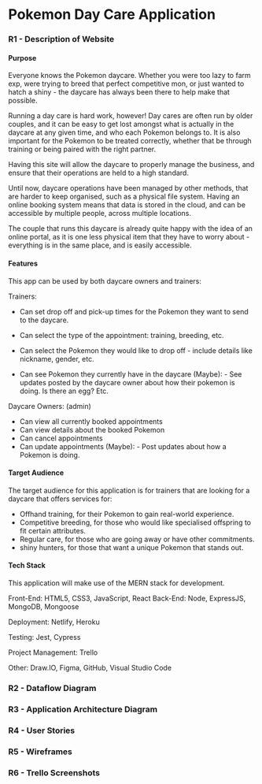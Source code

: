 # Pokemon Day Care Application 

### R1 - Description of Website

#### Purpose

Everyone knows the Pokemon daycare. Whether you were too lazy to farm exp, were trying to breed that perfect competitive mon, or just wanted to hatch a shiny - the daycare has always been there to help make that possible. 

Running a day care is hard work, however! Day cares are often run by older couples, and it can be easy to get lost amongst what is actually in the daycare at any given time, and who each Pokemon belongs to. It is also important for the Pokemon to be treated correctly, whether that be through training or being paired with the right partner.

Having this site will allow the daycare to properly manage the business, and ensure that their operations are held to a high standard.

Until now, daycare operations have been managed by other methods, that are harder to keep organised, such as a physical file system. Having an online booking system means that data is stored in the cloud, and can be accessible by multiple people, across multiple locations. 

The couple that runs this daycare is already quite happy with the idea of an online portal, as it is one less physical item that they have to worry about - everything is in the same place, and is easily accessible.

#### Features

This app can be used by both daycare owners and trainers:

Trainers:

- Can set drop off and pick-up times for the Pokemon they want to send to the daycare.

- Can select the type of the appointment: training, breeding, etc.
- Can select the Pokemon they would like to drop off - include details like nickname, gender, etc.
- Can see Pokemon they currently have in the daycare
(Maybe): - See updates posted by the daycare owner about how their pokemon is doing. Is there an egg? Etc.

Daycare Owners: (admin)

- Can view all currently booked appointments
- Can view details about the booked Pokemon
- Can cancel appointments
- Can update appointments
(Maybe): - Post updates about how a Pokemon is doing.

#### Target Audience

The target audience for this application is for trainers that are looking for a daycare that offers services for:

- Offhand training, for their Pokemon to gain real-world experience.
- Competitive breeding, for those who would like specialised offspring to fit certain attributes.
- Regular care, for those who are going away or have other commitments.
- shiny hunters, for those that want a unique Pokemon that stands out.

#### Tech Stack

This application will make use of the MERN stack for development.

Front-End: HTML5, CSS3, JavaScript, React
Back-End: Node, ExpressJS, MongoDB, Mongoose

Deployment: Netlify, Heroku

Testing: Jest, Cypress

Project Management: Trello

Other: Draw.IO, Figma, GitHub, Visual Studio Code

### R2 - Dataflow Diagram


### R3 - Application Architecture Diagram


### R4 - User Stories


### R5 - Wireframes


### R6 - Trello Screenshots